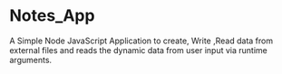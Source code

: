 # Notes_App
A Simple Node JavaScript Application to create, Write ,Read data from external files and reads the dynamic data from user input via runtime arguments.
